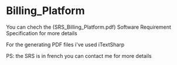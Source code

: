 Billing_Platform
================

You can chech the (SRS_Billing_Platform.pdf) Software Requirement Specification for more details 


For the generating PDF files i've used iTextSharp


PS: the SRS is in french you can contact me for more details
